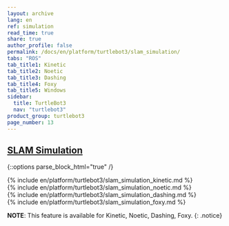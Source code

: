 ```yaml
---
layout: archive
lang: en
ref: simulation
read_time: true
share: true
author_profile: false
permalink: /docs/en/platform/turtlebot3/slam_simulation/
tabs: "ROS"
tab_title1: Kinetic
tab_title2: Noetic
tab_title3: Dashing
tab_title4: Foxy
tab_title5: Windows
sidebar:
  title: TurtleBot3
  nav: "turtlebot3"
product_group: turtlebot3
page_number: 13
---
```


<div style="counter-reset: h1 6"></div>
<div style="counter-reset: h2 1"></div>

## [SLAM Simulation](#slam-simulation)

{::options parse_block_html="true" /}

<section data-id="{{ page.tab_title1 }}" class="tab_contents">
{% include en/platform/turtlebot3/slam_simulation_kinetic.md %}
</section>

<section data-id="{{ page.tab_title2 }}" class="tab_contents">
{% include en/platform/turtlebot3/slam_simulation_noetic.md %}
</section>

<section data-id="{{ page.tab_title3 }}" class="tab_contents">
{% include en/platform/turtlebot3/slam_simulation_dashing.md %}
</section>

<section data-id="{{ page.tab_title4 }}" class="tab_contents">
{% include en/platform/turtlebot3/slam_simulation_foxy.md %}
</section>

<section data-id="{{ page.tab_title5 }}" class="tab_contents">

**NOTE**: This feature is available for Kinetic, Noetic, Dashing, Foxy. 
{: .notice}

</section>
